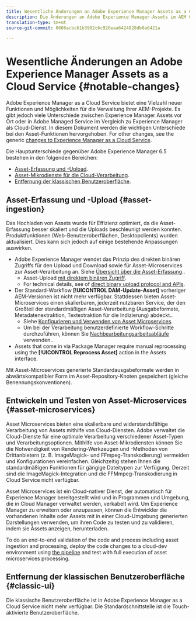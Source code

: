 ```yaml
---
title: Wesentliche Änderungen an Adobe Experience Manager Assets as a Cloud Service
description: Die Änderungen an Adobe Experience Manager-Assets im AEM Cloud-Dienst im Vergleich zu Adobe Experience Manager 6.5 sind erheblich.
translation-type: tm+mt
source-git-commit: 0686acbc61b3902c6c926eaa6424828db0a6421a

---
```



# Wesentliche Änderungen an Adobe Experience Manager Assets as a Cloud Service {#notable-changes}

Adobe Experience Manager as a Cloud Service bietet eine Vielzahl neuer Funktionen und Möglichkeiten für die Verwaltung Ihrer AEM-Projekte. Es gibt jedoch viele Unterschiede zwischen Experience Manager Assets vor Ort oder in Adobe Managed Service im Vergleich zu Experience Manager als Cloud-Dienst. In diesem Dokument werden die wichtigen Unterschiede bei den Asset-Funktionen hervorgehoben. For other changes, see the generic [changes to Experience Manager as a Cloud Service](/help/release-notes/aem-cloud-changes.md).

Die Hauptunterschiede gegenüber Adobe Experience Manager 6.5 bestehen in den folgenden Bereichen:

* [Asset-Erfassung und -Upload](#asset-ingestion).
* [Asset-Mikrodienste für die Cloud-Verarbeitung](#asset-microservices).
* [Entfernung der klassischen Benutzeroberfläche](#classic-ui).

## Asset-Erfassung und -Upload {#asset-ingestion}

Das Hochladen von Assets wurde für Effizienz optimiert, da die Asset-Erfassung besser skaliert und die Uploads beschleunigt werden konnten. Produktfunktionen (Web-Benutzeroberflächen, Desktopclients) wurden aktualisiert. Dies kann sich jedoch auf einige bestehende Anpassungen auswirken.

* Adobe Experience Manager wendet das Prinzip des direkten binären Zugriffs für den Upload und Download sowie für Asset-Microservices zur Asset-Verarbeitung an. Siehe [Übersicht über die Asset-Erfassung](/help/assets/asset-microservices-overview.md)..
   * Asset-Upload [mit direktem binären Zugriff](/help/assets/asset-microservices-overview.md#asset-upload-with-direct-binary-access).
   * For technical details, see  of [direct binary upload protocol and APIs](/help/assets/developer-reference-material-apis.md#overview-binary-upload).
* Der Standard-Workflow **[!UICONTROL DAM-Update-Asset]** vorheriger AEM-Versionen ist nicht mehr verfügbar. Stattdessen bieten Asset-Microservices einen skalierbaren, jederzeit nutzbaren Service, der den Großteil der standardmäßigen Asset-Verarbeitung (Ausgabeformate, Metadatenextraktion, Textextraktion für die Indizierung) abdeckt..
   * Siehe [Konfigurieren und Verwenden von Asset Microservices](/help/assets/asset-microservices-configure-and-use.md).
   * Um bei der Verarbeitung benutzerdefinierte Workflow-Schritte durchzuführen, können Sie [Nachbearbeitungsarbeitsabläufe](/help/assets/asset-microservices-configure-and-use.md#post-processing-workflows) verwenden..
* Assets that come in via Package Manager require manual reprocessing using the **[!UICONTROL Reprocess Asset]** action in the Assets interface.

Mit Asset-Microservices generierte Standardausgabeformate werden in abwärtskompatibler Form im Asset-Repository-Knoten gespeichert (gleiche Benennungskonventionen).

## Entwickeln und Testen von Asset-Microservices {#asset-microservices}

Asset Microservices bieten eine skalierbare und widerstandsfähige Verarbeitung von Assets mithilfe von Cloud-Diensten. Adobe verwaltet die Cloud-Dienste für eine optimale Verarbeitung verschiedener Asset-Typen und Verarbeitungsoptionen. Mithilfe von Asset-Mikrodiensten können Sie die Notwendigkeit von Rendering-Werkzeugen und -Methoden von Drittanbietern (z. B. ImageMagick- und FFmpeg-Transkodierung) vermeiden und Konfigurationen vereinfachen. Gleichzeitig stehen Ihnen die standardmäßigen Funktionen für gängige Dateitypen zur Verfügung. Derzeit sind die ImageMagick-Integration und die FFMmpeg-Transkodierung in Cloud Service nicht verfügbar.

Asset Microservices ist ein Cloud-nativer Dienst, der automatisch für Experience Manager bereitgestellt wird und in Programmen und Umgebung, die in Cloud Manager verwaltet werden, verkabelt wird. Um Experience Manager zu erweitern oder anzupassen, können die Entwickler die vorhandenen Inhalte oder Assets mit in einer Cloud-Umgebung generierten Darstellungen verwenden, um ihren Code zu testen und zu validieren, indem sie Assets anzeigen, herunterladen.

To do an end-to-end validation of the code and process including asset ingestion and processing, deploy the code changes to a cloud-dev environment using [the pipeline](/help/implementing/cloud-manager/configure-pipeline.md) and test with full execution of asset microservices processing.

## Entfernung der klassischen Benutzeroberfläche {#classic-ui}

Die klassische Benutzeroberfläche ist in Adobe Experience Manager as a Cloud Service nicht mehr verfügbar. Die Standardschnittstelle ist die Touch-aktivierte Benutzeroberfläche.

